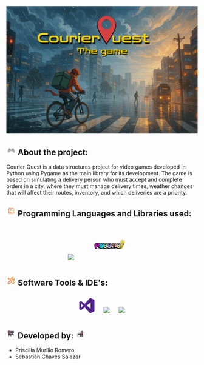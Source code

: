 <img src="images\Courier_Quest.png"> 

## <img src="images\gif.gif" width ="25"><b> About the project:</b>
Courier Quest is a data structures project for video games developed in Python using Pygame as the main library for its development. The game is based on simulating a delivery person who must accept and complete orders in a city, where they must manage delivery times, weather changes that will affect their routes, inventory, and which deliveries are a priority.

## <img src="images\Computer_Gif.gif" width ="25"><b> Programming Languages and Libraries used:</b>

<div align="center">
  <img src="https://cdn.jsdelivr.net/gh/devicons/devicon/icons/python/python-original.svg" width="40px" style="margin: 10px;" />
  <img src="images\pygame_logo.png" width="80px" style="margin: 40px;" />
</div>

## <img src="images\Tools_Gif.gif" width ="25"><b> Software Tools & IDE's:</b>

<div align="center">
  <img src="https://raw.githubusercontent.com/devicons/devicon/master/icons/visualstudio/visualstudio-plain.svg" width="40px" style="margin: 10px;" title="Visual Studio"/>
  <img src="https://cdn.jsdelivr.net/gh/devicons/devicon/icons/git/git-original.svg" width="40px" style="margin: 10px;" />
  <img src="https://cdn.jsdelivr.net/gh/devicons/devicon/icons/github/github-original.svg" width="40px" style="margin: 10px;" />
</div>

## <img src="images\Pixel_Coding_M.gif" width ="25"><b> Developed by:</b> <img src="images\Pixel_Coding_W.gif" width ="25">
* Priscilla Murillo Romero
* Sebastián Chaves Salazar